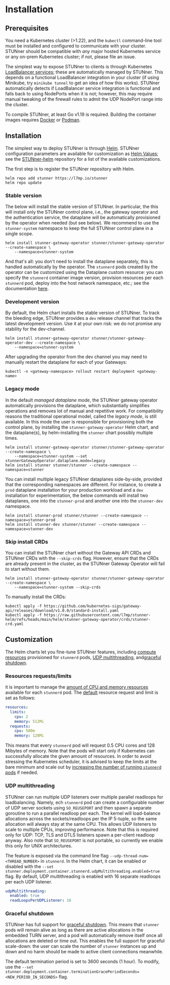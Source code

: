 # Installation

## Prerequisites

You need a Kubernetes cluster (>1.22), and the `kubectl` command-line tool must be installed and configured to communicate with your cluster. STUNner should be compatible with *any* major hosted Kubernetes service or any on-prem Kubernetes cluster; if not, please file an issue.

The simplest way to expose STUNner to clients is through Kubernetes [LoadBalancer services](https://kubernetes.io/docs/tasks/access-application-cluster/create-external-load-balancer); these are automatically managed by STUNner. This depends on a functional LoadBalancer integration in your cluster (if using Minikube, try `minikube tunnel` to get an idea of how this works). STUNner automatically detects if LoadBalancer service integration is functional and falls back to using NodePorts when it is not; however, this may require manual tweaking of the firewall rules to admit the UDP NodePort range into the cluster.

To compile STUNner, at least Go v1.19 is required. Building the container images requires [Docker](https://docker.io) or [Podman](https://podman.io).

## Installation

The simplest way to deploy STUNner is through [Helm](https://helm.sh). STUNner configuration parameters are available for customization as [Helm Values](https://helm.sh/docs/chart_template_guide/values_files); see the [STUNner-helm](https://github.com/l7mp/stunner-helm) repository for a list of the available customizations.

The first step is to register the STUNner repository with Helm.

```console
helm repo add stunner https://l7mp.io/stunner
helm repo update
```

### Stable version

The below will install the stable version of STUNner. In particular, the this will install only the STUNner control plane, i.e., the gateway operator and the authentication service, the dataplane will be automatically provisioned by the operator when needed (but see below). We recommend to use the `stunner-system` namespace to keep the full STUNner control plane in a single scope.

```console
helm install stunner-gateway-operator stunner/stunner-gateway-operator --create-namespace \
    --namespace=stunner-system
```

And that's all: you don't need to install the dataplane separately, this is handled automatically by the operator.  The `stunnerd` pods created by the operator can be customized using the Dataplane custom resource: you can specify the `stunnerd` container image version, provision resources per each `stunnerd` pod, deploy into the host network namespace, etc.; see the documentation [here](https://pkg.go.dev/github.com/l7mp/stunner-gateway-operator/api/v1alpha1#DataplaneSpec).

### Development version

By default, the Helm chart installs the stable version of STUNner. To track the bleeding edge, STUNner provides a `dev` release channel that tracks the latest development version. Use it at your own risk: we do not promise any stability for the dev-channel.

```console
helm install stunner-gateway-operator stunner/stunner-gateway-operator-dev --create-namespace \
    --namespace=stunner-system
```

After upgrading the operator from the dev channel you may need to manually restart the dataplane
for each of your Gateways:

```console
kubectl -n <gateway-namespace> rollout restart deployment <gateway-name>
```

### Legacy mode

In the default *managed dataplane mode*, the STUNner gateway operator automatically provisions the dataplane, which substantially simplifies operations and removes lot of manual and repetitive work. For compatibility reasons the traditional operational model, called the *legacy mode*, is still available. In this mode the user is responsible for provisioning both the control plane, by installing the `stunner-gateway-operator` Helm chart, and the dataplane(s), by helm-installing the `stunner` chart possibly multiple times.

```console
helm install stunner-gateway-operator stunner/stunner-gateway-operator --create-namespace \
    --namespace=stunner-system --set stunnerGatewayOperator.dataplane.mode=legacy
helm install stunner stunner/stunner --create-namespace --namespace=stunner
```

You can install multiple legacy STUNner dataplanes side-by-side, provided that the corresponding namespaces are different. For instance, to create a `prod` dataplane installation for your production workload and a `dev` installation for experimentation, the below commands will install two dataplanes, one into the `stunner-prod` and another one into the `stunner-dev` namespace.

```console
helm install stunner-prod stunner/stunner --create-namespace --namespace=stunner-prod
helm install stunner-dev stunner/stunner --create-namespace --namespace=stunner-dev
```

### Skip install CRDs

You can install the STUNner chart without the Gateway API CRDs and STUNner CRDs with the `--skip-crds` flag. However, ensure that the CRDs are already present in the cluster, as the STUNner Gateway Operator will fail to start without them.

```console
helm install stunner-gateway-operator stunner/stunner-gateway-operator --create-namespace \
    --namespace=stunner-system --skip-crds
```

To manually install the CRDs:

```console
kubectl apply -f https://github.com/kubernetes-sigs/gateway-api/releases/download/v1.0.0/standard-install.yaml
kubectl apply -f https://raw.githubusercontent.com/l7mp/stunner-helm/refs/heads/main/helm/stunner-gateway-operator/crds/stunner-crd.yaml
```

## Customization

The Helm charts let you fine-tune STUNner features, including [compute resources](#resources) provisioned for `stunnerd` pods, [UDP multithreading](#udp-multithreading), and[graceful shutdown](#graceful-shutdown).

### Resources requests/limits

it is important to manage the [amount of CPU and memory resources](https://kubernetes.io/docs/concepts/configuration/manage-resources-containers) available for each `stunnerd` pod.  The [default](https://github.com/l7mp/stunner-helm/blob/main/helm/stunner-gateway-operator/values.yaml) resource request and limit is set as follows: 

```yaml
resources:
  limits:
    cpu: 2
    memory: 512Mi
  requests:
    cpu: 500m
    memory: 128Mi
``` 

This means that every `stunnerd` pod will request 0.5 CPU cores and 128 Mibytes of memory. Note that the pods will start only if Kubernetes can successfully allocate the given amount of resources. In order to avoid stressing the Kubernetes scheduler, it is advised to keep the limits at the bare minimum and scale out by [increasing the number of running `stunnerd` pods](SCALING.md) if needed.

### UDP multithreading

STUNner can run multiple UDP listeners over multiple parallel readloops for loadbalancing. Namely, ech `stunnerd` pod can create a configurable number of UDP server sockets using `SO_REUSEPORT` and then spawn a separate goroutine to run a parallel readloop per each. The kernel will load-balance allocations across the sockets/readloops per the IP 5-tuple, so the same allocation will always stay at the same CPU. This allows UDP listeners to scale to multiple CPUs, improving performance. Note that this is required only for UDP: TCP, TLS and DTLS listeners spawn a per-client readloop anyway. Also note that `SO_REUSEPORT` is not portable, so currently we enable this only for UNIX architectures.

The feature is exposed via the command line flag `--udp-thread-num=<THREAD_NUMBER>` in `stunnerd`. In the Helm chart, it can be enabled or disabled with the `--set stunner.deployment.container.stunnerd.udpMultithreading.enabled=true` flag. By default, UDP multithreading is enabled with 16 separate readloops per each UDP listener.

```yaml
udpMultithreading:
  enabled: true
  readLoopsPerUDPListener: 16
```

### Graceful shutdown

STUNner has full support for [graceful shutdown](SCALING.md). This means that `stunner` pods will remain alive as long as there are active allocations in the embedded TURN server, and a pod will automatically remove itself once all allocations are deleted or time out. This enables the full support for graceful scale-down: the user can scale the number of `stunner` instances up and down and no harm should be made to active client connections meanwhile. 

The default termination period is set to 3600 seconds (1 hour). To modify, use the `--set stunner.deployment.container.terminationGracePeriodSeconds=<NEW_PERIOD_IN_SECONDS>` flag.


